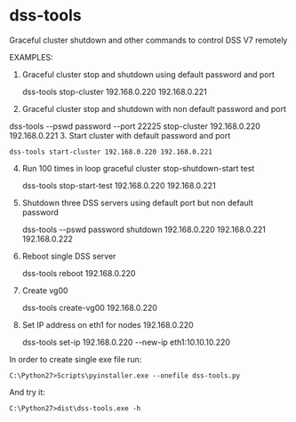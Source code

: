 # dss-tools
Graceful cluster shutdown and other commands to control DSS V7 remotely

EXAMPLES:
1. Graceful cluster stop and shutdown using default password and port

	dss-tools stop-cluster 192.168.0.220 192.168.0.221
2. Graceful cluster stop and shutdown with non default password and port

 dss-tools --pswd password --port 22225 stop-cluster 192.168.0.220 192.168.0.221
3. Start cluster with default password and port

	dss-tools start-cluster 192.168.0.220 192.168.0.221
4. Run 100 times in loop graceful cluster stop-shutdown-start test

	dss-tools stop-start-test 192.168.0.220 192.168.0.221
5. Shutdown three DSS servers using default port but non default password

	dss-tools --pswd password shutdown 192.168.0.220 192.168.0.221 192.168.0.222
6. Reboot single DSS server

	dss-tools reboot 192.168.0.220
7. Create vg00

	dss-tools create-vg00 192.168.0.220
8. Set IP address on eth1 for nodes 192.168.0.220

	dss-tools set-ip 192.168.0.220 --new-ip eth1:10.10.10.220

      

In order to create single exe file run:

	C:\Python27>Scripts\pyinstaller.exe --onefile dss-tools.py
And try it:

	C:\Python27>dist\dss-tools.exe -h
